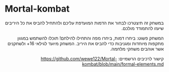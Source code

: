 # Mortal-kombat
<div dir='rtl' lang='he'>

  במשחק זה תיצטרכו לבחור את הדמות המועדפת עליכם ולהתחיל להביס את כל היריבים שיעזו להתמודד מולכם.
  
המשחק פשוט: ביחרו דמות, ביחרו מפה והתחילו להילחם!
תוכלו להשתמש במגוון מתקפות מיוחדות ומגניבות כדי להביס את היריב. 
המשחק מיועד לגילאי 16+ ולשחקנים אשר אוהבים משחקי מלחמה.

  קישור לרכיבים הרשמיים:
  https://github.com/wewe122/Mortal-kombat/blob/main/formal-elements.md
  <div/>

